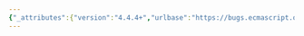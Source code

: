 ```yaml
---
{"_attributes":{"version":"4.4.4+","urlbase":"https://bugs.ecmascript.org/","maintainer":"dherman@mozilla.com"},"bug":{"bug_id":701,"creation_ts":"2012-10-02 22:54:00 -0700","short_desc":"11.13: missing \"if\"","delta_ts":"2013-08-23 08:23:31 -0700","product":"Draft for 6th Edition","component":"editorial issue","version":"Rev 10: September 27, 2012 Draft","rep_platform":"All","op_sys":"All","bug_status":"RESOLVED","resolution":"FIXED","priority":"Normal","bug_severity":"minor","everconfirmed":true,"reporter":{"uid":"jmdyck","name":"Michael Dyck"},"assigned_to":{"uid":"allen","name":"Allen Wirfs-Brock"},"long_desc":[{"commentid":1821,"comment_count":0,"who":{"uid":"jmdyck","name":"Michael Dyck"},"bug_when":"2012-10-02 22:54:57 -0700","thetext":"In 11.13 \"Assignment Operators\",\nunder \"Static Semantics: Early Errors\",\nrule 1 bullet 1 begins:\n    It is a Syntax Error LeftHandSideExpression is either ...\n\nAfter \"Syntax Error\", insert \"if\"."},{"commentid":2054,"comment_count":1,"who":{"uid":"allen","name":"Allen Wirfs-Brock"},"bug_when":"2012-10-25 15:48:05 -0700","thetext":"corrected in rev 11 editor's draft"},{"commentid":2173,"comment_count":2,"who":{"uid":"allen","name":"Allen Wirfs-Brock"},"bug_when":"2012-10-26 15:34:28 -0700","thetext":"in October 26, 2012 release draft"},{"commentid":2222,"comment_count":3,"who":{"uid":"jmdyck","name":"Michael Dyck"},"bug_when":"2012-10-26 22:20:36 -0700","thetext":"It looks like the if-less text was copied to:\n    11.13.1 / Static Semantics: Early Errors / group 2 / bullet 1\nand\n    12.6.4  / Static Semantics: Early Errors / group 1 / bullet 1\nbefore it got fixed in 11.13 only."},{"commentid":4755,"comment_count":4,"who":{"uid":"allen","name":"Allen Wirfs-Brock"},"bug_when":"2013-08-05 17:33:27 -0700","thetext":"fixed in rev17 editor's draft"},{"commentid":5178,"comment_count":5,"who":{"uid":"allen","name":"Allen Wirfs-Brock"},"bug_when":"2013-08-23 08:23:31 -0700","thetext":"fixed in rev17, August 23, 2013 draft"}]}}
---
```

